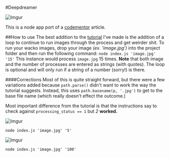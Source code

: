 #Deepdreamer

![Imgur](http://i.imgur.com/BNnwVAb.jpg)

This is a node app port of a [codementor](https://www.codementor.io/nodejs/tutorial/google-deep-dreaming-web-automation-chrome-dev-tools#/?utm_source=nodeweekly&utm_medium=email) article. 

##How to use
The best addition to the [tutorial](https://www.codementor.io/nodejs/tutorial/google-deep-dreaming-web-automation-chrome-dev-tools#/?utm_source=nodeweekly&utm_medium=email) I've made is the addition of a loop to continue to run images through the process and get weirder shit. To run your wacko images, drop your image *(ex. 'image.jpg')* into the project folder and then run the following command: ```node index.js 'image.jpg' '15'``` This instance would process `image.jpg` 15 times. **Note** that both image and the number of processes are entered as strings (with quotes). The loop is optional and will only run if a string of a number (sorry!) is there.

####Corrections
Most of this is quite straight forward, but there were a few variations added because `path.parse()` didn't want to work the way the tutorial suggests. Instead, this uses `path.basename(p, '.jpg')` to get to the base file name (which really doesn't effect the outcome.)

Most important difference from the tutorial is that the instructions say to check against `processing_status == 1` but *2* **worked.**

![Imgur](http://i.imgur.com/wYWRVnu.jpg)

`node index.js 'image.jpg' '5'`

![Imgur](http://i.imgur.com/6e33kNS.jpg)

`node index.js 'image.jpg' '100'`